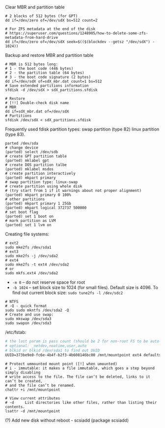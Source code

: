 Clear MBR and partition table
```shell
# 2 blocks of 512 bytes (for GPT)
dd if=/dev/zero of=/dev/sdX bs=512 count=2

# For ZFS metadata at the end of the disk
# https://superuser.com/questions/1248905/how-to-delete-some-zfs-metadata-from-hard-drive
dd if=/dev/zero of=/dev/sdX seek=$(($(blockdev --getsz "/dev/sdX") - 1024))
```
Backup and restore MBR and partition table
```shell
# MBR is 512 bytes long:
# 1 - the boot code (446 bytes)
# 2 - the partition table (64 bytes)
# 3 - the boot code signature (2 bytes)
dd if=/dev/sdX of=sdX_mbr.dat count=1 bs=512
# Save extended partitions information
sfdisk -d /dev/sdX > sdX_partitions.sfdisk

# Restore
# [!!] Double-check disk name
# MBR
dd if=sdX_mbr.dat of=/dev/sdX
# Partitions
sfdisk /dev/sdX < sdX_partitions.sfdisk
```

Frequently used fdisk partition types: swap partition (type 82) linux partition (type 83).

```shell
parted /dev/sda
# change device
(parted) select /dev/sdb
# create GPT partition table
(parted) mklabel gpt
# create DOS partition talbe
(parted) mklabel msdos
# create partition interactively
(parted) mkpart primary
# swap partition type: linux-swap
# create partition using whole disk
# (try start from 1 if it warnings about not proper alignment)
(parted) mkpart primary 0 100%
# other partitions
(parted) mkpart primary 1 25Gb
(parted) mkpart logical 372737 500000
# set boot flag
(parted) set 1 boot on
# mark partition as LVM
(parted) set 1 lvm on

```

Creating file systems:
```shell
# ext2
sudo mke2fs /dev/sda1
# ext3
sudo mke2fs -j /dev/sda2
# ext4
sudo mke2fs -t ext4 /dev/sda2
# or
sudo mkfs.ext4 /dev/sda2
```
* `-m 0` – do not reserve space for root
* `-b 1024` – set block size to 1024 (for small files). Default size is 4096. To find out current block size: `sudo tune2fs -l /dev/sdc2`
```shell
# NTFS
# -Q - quick format
sudo sudo mkntfs /dev/sda2 -Q
# Create and use swap:
sudo mkswap /dev/sda3
sudo swapon /dev/sda3
```
/etc/fstab:
```apache
# the last param is pass count (should be 2 for non-root FS to be auto-checked, 0 to disable check)
# optional: _netdev,noatime,user,auto
# blkid or blkid /dev/sda1 to find out UUID
UUID=373be9e0-fc6e-4b4f-b2f3-4b608146bc00 /mnt/mountpoint ext4 defaults 0 2
```
```shell
# Protect ummounted mount point ([!] when umounted)
# i - immutable: it makes a file immutable, which goes a step beyond simply disabling
# write access to the file. The file can’t be deleted, links to it can’t be created,
# and the file can’t be renamed.
chattr +i /mnt/mountpoint

# View current attributes
# -d     List directories like other files, rather than listing their contents.
lsattr -d /mnt/mountpoint
```

(?) Add new disk without reboot - scsiadd (package scsiadd)
